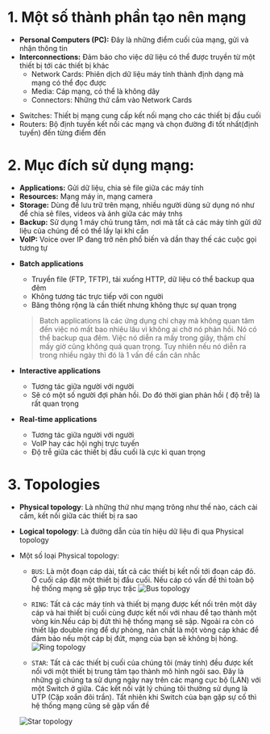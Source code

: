 # 1. Một số thành phần tạo nên mạng
* **Personal Computers (PC):** Đây là những điểm cuối của mạng, gửi và nhận thông tin
* **Interconnections:** Đảm bảo cho việc dữ liệu có thể được truyền từ một thiết bị tới các thiết bị khác
  - Network Cards: Phiên dịch dữ liệu máy tính thành định dạng mà mạng có thể đọc được
  - Media: Cáp mạng, có thể là không dây
  - Connectors: Những thứ cắm vào Network Cards
- Switches: Thiết bị mạng cung cấp kết nối mạng cho các thiết bị đầu cuối
- Routers: Bộ định tuyến kết nối các mạng và chọn đường đi tốt nhất(định tuyến) đến từng điểm đến

# 2. Mục đích sử dụng mạng:
- **Applications:** Gửi dữ liệu, chia sẻ file giữa các máy tính
- **Resources:** Mạng máy in, mạng camera
- **Storage:** Dùng để lưu trữ trên mạng, nhiều người dùng sử dụng nó như để chia sẻ files, videos và ảnh giữa các máy tnhs
- **Backup:** Sử dụng 1 máy chủ trung tâm, nơi mà tất cả các máy tính gửi dữ liệu của chúng để có thể lấy lại khi cần
- **VoIP:** Voice over IP đang trở nên phổ biến và dần thay thế các cuộc gọi tương tự

* **Batch applications**
  - Truyền file (FTP, TFTP), tải xuống HTTP, dữ liệu có thể backup qua đêm
  - Không tương tác trực tiếp với con người
  - Băng thông rộng là cần thiết nhưng không thực sự quan trọng
  > Batch applications là các ứng dụng chỉ chạy mà không quan tâm đến việc nó mất bao nhiêu lâu vì không ai chờ nó phản hồi. Nó có thể backup qua đêm. Việc nó diễn ra mấy trong giây, thậm chí mấy giờ cũng không quá quan trọng. Tuy nhiên nếu nó diễn ra trong nhiều ngày thì đó là 1 vấn đề cần cân nhắc

* **Interactive applications**
  - Tương tác giữa người với người
  - Sẽ có một số người đợi phản hồi. Do đó thời gian phản hồi ( độ trễ) là rất quan trọng

* **Real-time applications**
  - Tương tác giữa người với người
  - VoIP hay các hội nghị trực tuyến
  - Độ trễ giữa các thiết bị đầu cuối là cực kì quan trọng

# 3. Topologies
* **Physical topology**: Là những thứ như mạng trông như thế nào, cách cài cắm, kết nối giữa các thiết bị ra sao
* **Logical topology**: Là đường dẫn của tín hiệu dữ liệu đi qua Physical topology
* Một số loại Physical topology:
  * `BUS`: Là một đoạn cáp dài, tất cả các thiết bị kết nối tới đoạn cáp đỏ. Ở cuối cáp đặt một thiết bị đầu cuối. Nếu cáp có vấn đề thì toàn bộ hệ thống mạng sẽ gặp trục trặc
  ![Bus topology](https://user-images.githubusercontent.com/89761378/161373035-4ef8c67f-7551-463e-a2fa-7d9ffca7852f.png)
  
  * `RING`: Tất cả các máy tính và thiết bị mạng được kết nối trên một dây cáp và hai thiết bị cuối cùng được kết nối với nhau để tạo thành một vòng kín.Nếu cáp bị đứt thì hệ thống mạng sẽ sập. Ngoài ra còn có thiết lập double ring để dự phòng, nản chất là một vòng cáp khác để đảm bảo nếu một cáp bị đứt, mạng của bạn sẽ không bị hỏng.   
  ![Ring topology](https://user-images.githubusercontent.com/89761378/161373220-75056d8f-65bc-4d37-8f03-08031c109d3d.png)
  
  * `STAR`: Tất cả các thiết bị cuối của chúng tôi (máy tính) đều được kết nối với một thiết bị trung tâm tạo thành mô hình ngôi sao. Đây là những gì chúng ta sử dụng ngày nay trên các mạng cục bộ (LAN) với một Switch ở giữa. Các kết nối vật lý chúng tôi thường sử dụng là UTP (Cặp xoắn đôi trần). Tất nhiên khi Switch của bạn gặp sự cố thì hệ thống mạng cũng sẽ gặp vấn đề

  ![Star topology](https://user-images.githubusercontent.com/89761378/161373288-fed393ee-ee67-4785-8ea6-bb1f7929c228.png)

